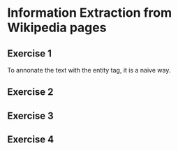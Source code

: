 # Information Extraction from Wikipedia pages

## Exercise 1

To annonate the text with the entity tag, it is a naive way.

## Exercise 2

## Exercise 3

## Exercise 4